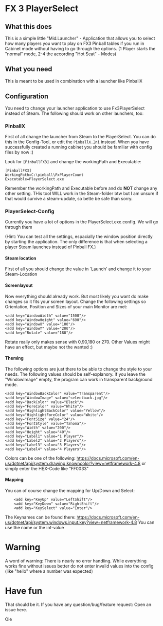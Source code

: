 # FX 3 PlayerSelect

## What this does
This is a simple little "Mid.Launcher" - Application that allows you to select how many players you want to play on FX3 Pinball tables if you run in Cabinet mode without having to go through the options. 
(1 Player starts the "normal" mode, 2-4 the according "Hot Seat" - Modes)

## What you need
This is meant to be used in combination with a launcher like PinballX

## Configuration
You need to change your launcher application to use Fx3PlayerSelect instead of Steam. The following should work on other launchers, too:


### PinballX
First of all change the launcher from Steam to the PlayerSelect. You can do this in the Config-Tool, or edit the `PinballX.Ini` instead. When you have successfully created a running cabinet you should be familiar with config files by now :)

Look for `[PinballFX3]` and change the workingPath and Executable:
```
[PinballFX3]
WorkingPath=C:\pinball\FxPlayerCount
Executable=PlayerSelect.exe
```

Remember the workingPath and Executable before and do **NOT** change any other setting. THis tool WILL work in the Steam-folder btw but I am unsure if that would survive a steam-update, so bette be safe than sorry.

### PlayerSelect-Config
Currently you have a lot of options in the PlayerSelect.exe.config. We will go through them

(Hint: You can test all the settings, espacially the window position directly by starting the application. The only difference is that when selecting a player Steam launches instead of Pinball FX.)

#### Steam location
First of all you should change the value in `Launch' and change it to your Steam-Location
<add key="Launch" value="C:\pinball\steam"/>

#### Screenlayout
Now everything should already work. But most likely you want do make changes so it fits your screen layout.
Change the following settings so Orientation, Position and Sizes of your main Monitor are met:
```
<add key="WindowWidth" value="1500"/>
<add key="WindowHeight" value="600"/>
<add key="WindowX" value="100"/>
<add key="WindowY" value="200"/>
<add key="Rotate" value="180"/>
```
Rotate really only makes sense with 0,90,180 or 270. Other Values might have an effect, but maybe not the wanted :)

#### Theming
The following options are just there to be able to change the style to your needs. The following values should be self-explanory. If you leave the "WindowImage" empty, the program can work in transparent background mode.
```
<add key="WindowBackColor" value="Transparent"/>
<add key="WindowImage" value="selectback.jpg"/>
<add key="BackColor" value="Black"/>
<add key="ForeColor" value="White"/>
<add key="HighlightBackColor" value="Yellow"/>
<add key="HighlightForeColor" value="White"/>
<add key="FontSize" value="24"/>
<add key="FontStyle" value="Tahoma"/>
<add key="Width" value="200"/>
<add key="Height" value="40"/>
<add key="Label1" value="1 Player"/>
<add key="Label2" value="2 Players"/>
<add key="Label3" value="3 Players"/>
<add key="Label4" value="4 Players"/>
```
Colors can be one of the following: https://docs.microsoft.com/en-us/dotnet/api/system.drawing.knowncolor?view=netframework-4.8
or simply enter the HEX-Code like
"FF0033"

#### Mapping
You can of course change the mapping for Up/Down and Select:
```
    <add key="KeyUp" value="LeftShift"/>
    <add key="KeyDown" value="RightShift"/>
    <add key="KeySelect" value="Enter"/>    
``` 
The Keynames can be found there: https://docs.microsoft.com/en-us/dotnet/api/system.windows.input.key?view=netframework-4.8
You can use the name or the int-value


# Warning
A word of warning: There is nearly no error handling. While everything works fine without issues better do not enter invalid values into the config (like "hello" where a number was expected)

# Have fun
That should be it. If you have any question/bug/feature request: Open an issue here.

Ole
